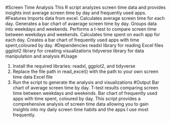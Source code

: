 #Screen Time Analysis
This R script analyzes screen time data and provides insights inot average screen time by day and frequently used apps.
#Features 
Imports data from excel. 
Calculates average screen time for each day.
Generates a bar chart of avaerage screen time by day. 
Groups data into weekdays and weekends.
Performs a t-test to compare screen time between weekdays and weekends. 
Calculates time spent on each app for each day. 
Creates a bar chart of frequently used apps with time spent,coloured by day.
#Dependencies
readxl library for reading Excel files
ggplot2 library for creating visualizations 
tidyverse library for data manipulation and analysis 
#Usage 
1. Install the required libraries: readxl, ggplot2, and tidyverse 
2. Replace the file path in read_excel() with the path to your own screen time data Excel file
3. Run the script to generate the analysis and visualizations 
#Output 
Bar chart of average screen time by day.
T-test results comparing screen time between weekdays and weekends. 
Bar chart of frequently used apps with time spent, coloured by day. 
This script provides a comprehensive analysis of screen time data allowing you to gain insights into my daily screen time habits and the apps I use most frequently.
